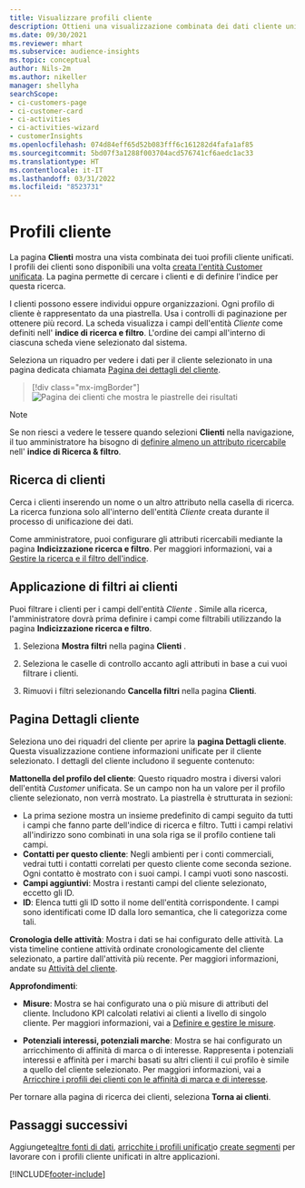 ```yaml
---
title: Visualizzare profili cliente
description: Ottieni una visualizzazione combinata dei dati cliente unificati.
ms.date: 09/30/2021
ms.reviewer: mhart
ms.subservice: audience-insights
ms.topic: conceptual
author: Nils-2m
ms.author: nikeller
manager: shellyha
searchScope:
- ci-customers-page
- ci-customer-card
- ci-activities
- ci-activities-wizard
- customerInsights
ms.openlocfilehash: 074d84eff65d52b083fff6c161282d4fafa1af85
ms.sourcegitcommit: 5bd07f3a1288f003704acd576741cf6aedc1ac33
ms.translationtype: HT
ms.contentlocale: it-IT
ms.lasthandoff: 03/31/2022
ms.locfileid: "8523731"
---
```

# <a name="customer-profiles"></a>Profili cliente

La pagina **Clienti** mostra una vista combinata dei tuoi profili cliente unificati. I profili dei clienti sono disponibili una volta [creata l'entità Customer unificata](data-unification.md). La pagina permette di cercare i clienti e di definire l'indice per questa ricerca.

I clienti possono essere individui oppure organizzazioni. Ogni profilo di cliente è rappresentato da una piastrella. Usa i controlli di paginazione per ottenere più record. La scheda visualizza i campi dell'entità *Cliente* come definiti nell' **indice di ricerca e filtro**. L'ordine dei campi all'interno di ciascuna scheda viene selezionato dal sistema.

Seleziona un riquadro per vedere i dati per il cliente selezionato in una pagina dedicata chiamata [Pagina dei dettagli del cliente](customer-profiles.md#customer-details-page).

> [!div class="mx-imgBorder"] 
> ![Pagina dei clienti che mostra le piastrelle dei risultati](media/customers-page-result-tiles-B2C.png "Pagina dei clienti che mostra le piastrelle dei risultati")

> [!NOTE]
> Se non riesci a vedere le tessere quando selezioni **Clienti** nella navigazione, il tuo amministratore ha bisogno di [definire almeno un attributo ricercabile](search-filter-index.md) nell' **indice di Ricerca & filtro**.

## <a name="search-for-customers"></a>Ricerca di clienti

Cerca i clienti inserendo un nome o un altro attributo nella casella di ricerca. La ricerca funziona solo all'interno dell'entità _Cliente_ creata durante il processo di unificazione dei dati.

Come amministratore, puoi configurare gli attributi ricercabili mediante la pagina **Indicizzazione ricerca e filtro**. Per maggiori informazioni, vai a [Gestire la ricerca e il filtro dell'indice](search-filter-index.md).

## <a name="filter-customers"></a>Applicazione di filtri ai clienti

Puoi filtrare i clienti per i campi dell'entità _Cliente_ . Simile alla ricerca, l'amministratore dovrà prima definire i campi come filtrabili utilizzando la pagina **Indicizzazione ricerca e filtro**.

1. Seleziona **Mostra filtri** nella pagina **Clienti** .

1. Seleziona le caselle di controllo accanto agli attributi in base a cui vuoi filtrare i clienti.

1. Rimuovi i filtri selezionando **Cancella filtri** nella pagina **Clienti**.

## <a name="customer-details-page"></a>Pagina Dettagli cliente

Seleziona uno dei riquadri del cliente per aprire la **pagina Dettagli cliente**. Questa visualizzazione contiene informazioni unificate per il cliente selezionato. I dettagli del cliente includono il seguente contenuto:

**Mattonella del profilo del cliente**: Questo riquadro mostra i diversi valori dell'entità _Customer_ unificata. Se un campo non ha un valore per il profilo cliente selezionato, non verrà mostrato. La piastrella è strutturata in sezioni:  
  - La prima sezione mostra un insieme predefinito di campi seguito da tutti i campi che fanno parte dell'indice di ricerca e filtro. Tutti i campi relativi all'indirizzo sono combinati in una sola riga se il profilo contiene tali campi. 
  - **Contatti per questo cliente**: Negli ambienti per i conti commerciali, vedrai tutti i contatti correlati per questo cliente come seconda sezione. Ogni contatto è mostrato con i suoi campi. I campi vuoti sono nascosti.
  - **Campi aggiuntivi**: Mostra i restanti campi del cliente selezionato, eccetto gli ID. 
  - **ID**: Elenca tutti gli ID sotto il nome dell'entità corrispondente. I campi sono identificati come ID dalla loro semantica, che li categorizza come tali.

**Cronologia delle attività**: Mostra i dati se hai configurato delle attività. La vista timeline contiene attività ordinate cronologicamente del cliente selezionato, a partire dall'attività più recente. Per maggiori informazioni, andate su [Attività del cliente](activities.md).

**Approfondimenti**:  
  - **Misure**: Mostra se hai configurato una o più misure di attributi del cliente. Includono KPI calcolati relativi ai clienti a livello di singolo cliente. Per maggiori informazioni, vai a [Definire e gestire le misure](measures.md).

  - **Potenziali interessi, potenziali marche**: Mostra se hai configurato un arricchimento di affinità di marca o di interesse. Rappresenta i potenziali interessi e affinità per i marchi basati su altri clienti il cui profilo è simile a quello del cliente selezionato. Per maggiori informazioni, vai a [Arricchire i profili dei clienti con le affinità di marca e di interesse](enrichment-microsoft.md).

Per tornare alla pagina di ricerca dei clienti, seleziona **Torna ai clienti**.

## <a name="next-steps"></a>Passaggi successivi

Aggiungete[altre fonti di dati](data-sources.md), [arricchite i profili unificati](enrichment-hub.md)o [create segmenti](segments.md) per lavorare con i profili cliente unificati in altre applicazioni.


[!INCLUDE[footer-include](../includes/footer-banner.md)]
